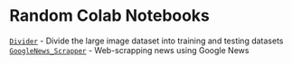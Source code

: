 # Random Colab Notebooks  

[`Divider`](https://github.com/vasugamdha/random-colab-notebooks/blob/main/Divider.ipynb) - Divide the large image dataset into training and testing datasets  
[`GoogleNews_Scrapper`](https://github.com/vasugamdha/random-colab-notebooks/blob/main/GoogleNews_Scrapper.ipynb) - Web-scrapping news using Google News
